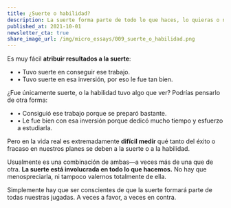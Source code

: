 ```yaml
---
title: ¿Suerte o habilidad?
description: La suerte forma parte de todo lo que haces, lo quieras o no.
published_at: 2021-10-01
newsletter_cta: true
share_image_url: /img/micro_essays/009_suerte_o_habilidad.png
---
```


Es muy fácil **atribuir resultados a la suerte**:
- • Tuvo suerte en conseguir ese trabajo.
- • Tuvo suerte en esa inversión, por eso le fue tan bien.

¿Fue únicamente suerte, o la habilidad tuvo algo que ver? Podrías pensarlo de otra forma:
- • Consiguió ese trabajo porque se preparó bastante.
- • Le fue bien con esa inversión porque dedicó mucho tiempo y esfuerzo a estudiarla.

Pero en la vida real es extremadamente **difícil medir** qué tanto del éxito o fracaso en nuestros planes se deben a la suerte o a la habilidad.

Usualmente es una combinación de ambas—a veces más de una que de otra. **La suerte está involucrada en todo lo que hacemos.** No hay que menospreciarla, ni tampoco valernos totalmente de ella.

Simplemente hay que ser conscientes de que la suerte formará parte de todas nuestras jugadas. A veces a favor, a veces en contra.